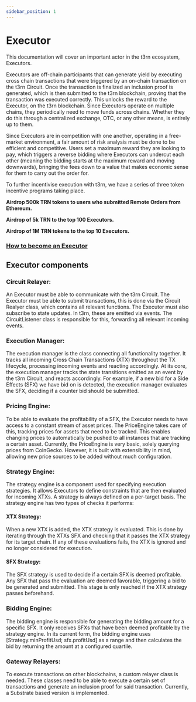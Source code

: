 ```yaml
---
sidebar_position: 1
---
```


# Executor

This documentation will cover an important actor in the t3rn ecosystem, Executors.

Executors are off-chain participants that can generate yield by executing cross chain transactions that were triggered by an on-chain transaction on the t3rn Circuit. Once the transaction is finalized an inclusion proof is generated, which is then submitted to the t3rn blockchain, proving that the transaction was executed correctly. This unlocks the reward to the Executor, on the t3rn blockchain. Since Executors operate on multiple chains, they periodically need to move funds across chains. Whether they do this through a centralized exchange, OTC, or any other means, is entirely up to them.

Since Executors are in competition with one another, operating in a free-market environment, a fair amount of risk analysis must be done to be efficient and competitive. Users set a maximum reward they are looking to pay, which triggers a reverse bidding where Executors can undercut each other (meaning the bidding starts at the maximum reward and moving downwards), bringing the fees down to a value that makes economic sense for them to carry out the order for.

To further incentivise execution with t3rn, we have a series of three token incentive programs taking place.

**Airdrop 500k TRN tokens to users who submitted Remote Orders from Ethereum.**

**Airdrop of 5k TRN to the top 100 Executors.**

**Airdrop of 1M TRN tokens to the top 10 Executors.**

### [How to become an Executor](https://docs.t3rn.io/components/become-an-executor)

## Executor components

### Circuit Relayer:

An Executor must be able to communicate with the t3rn Circuit. The Executor must be able to submit transactions, this is done via the Circuit Realyer class, which contains all relevant functions. The Executor must also subscribe to state updates. In t3rn, these are emitted via events. The CircuitListener class is responsible for this, forwarding all relevant incoming events.

### Execution Manager:

The execution manager is the class connecting all functionality together. It tracks all incoming Cross Chain Transactions (XTX) throughout the TX lifecycle, processing incoming events and reacting accordingly. At its core, the execution manager tracks the state transitions emitted as an event by the t3rn Circuit, and reacts accordingly.
For example, if a new bid for a Side Effects (SFX) we have bid on is detected, the execution manager evaluates the SFX, deciding if a counter bid should be submitted.

### Pricing Engine:

To be able to evaluate the profitability of a SFX, the Executor needs to have access to a constant stream of asset prices. The PriceEngine takes care of this, tracking prices for assets that need to be tracked. This enables changing prices to automatically be pushed to all instances that are tracking a certain asset.
Currently, the PriceEngine is very basic, solely querying prices from CoinGecko. However, it is built with extensibility in mind, allowing new price sources to be added without much configuration.

### Strategy Engine:

The strategy engine is a component used for specifying execution strategies. It allows Executors to define constraints that are then evaluated for incoming XTXs. A strategy is always defined on a per-target basis. The strategy engine has two types of checks it performs:

#### XTX Strategy:

When a new XTX is added, the XTX strategy is evaluated. This is done by iterating through the XTXs SFX and checking that it passes the XTX strategy for its target chain. If any of these evaluations fails, the XTX is ignored and no longer considered for execution.

#### SFX Strategy:

The SFX strategy is used to decide if a certain SFX is deemed profitable. Any SFX that pass the evaluation are deemed favorable, triggering a bid to be generated and submitted. This stage is only reached if the XTX strategy passes beforehand.

### Bidding Engine:

The bidding engine is responsible for generating the bidding amount for a specific SFX. It only receives SFXs that have been deemed profitable by the strategy engine. In its current form, the bidding engine uses [Strategy.minProfitUsd; sfx.profitUsd] as a range and then calculates the bid by returning the amount at a configured quartile.

### Gateway Relayers:

To execute transactions on other blockchains, a custom relayer class is needed. These classes need to be able to execute a certain set of transactions and generate an inclusion proof for said transaction. Currently, a Substrate based version is implemented.
